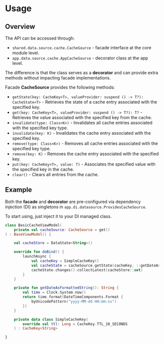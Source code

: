 # Usage

## Overview

The API can be accessed through:
- `shared.data.source.cache.CacheSource` - facade interface at the core module level.
- `app.data.source.cache.AppCacheSource` - decorator class at the app level.

The difference is that the class serves as a **decorator** and can provide extra methods without impacting facade implementations.

Facade **CacheSource** provides the following methods:

- `getState(key: CacheKey<T>, valueProvider: suspend () -> T?): CacheState<T>` - Retrieves the state of a cache entry associated with the specified key.
- `get(key: CacheKey<T>, valueProvider: suspend () -> T?): T?` - Retrieves the value associated with the specified key from the cache.
- `invalidate(type: Class<K>)` - Invalidates all cache entries associated with the specified key type.
- `invalidate(key: K)` - Invalidates the cache entry associated with the specified key.
- `remove(type: Class<K>)` - Removes all cache entries associated with the specified key type.
- `remove(key: K)` - Removes the cache entry associated with the specified key.
- `put(key: CacheKey<T>, value: T)` - Associates the specified value with the specified key in the cache.
- `clear()` - Clears all entries from the cache. 

## Example

Both the **facade** and **decorator** are pre-configured via dependency injection (DI) as singletons in `app.di.datasource.ProvidesCacheSource`.

To start using, just inject it to your DI managed class.

```kotlin
class BasicCacheViewModel(
    private val cacheSource: CacheSource = get()
) : BaseViewModel() {

    val cacheStore = DataState<String>()

    override fun doBind() {
        launchAsync {
            val cacheKey = SimpleCacheKey()
            val cacheState = cacheSource.getState(cacheKey, ::getDateAsFormattedString)
            cacheState.changes().collectLatest(cacheStore::set)
        }
    }

    private fun getDateAsFormattedString(): String {
        val time = Clock.System.now()
        return time.format(DateTimeComponents.Format {
            byUnicodePattern("yyyy-MM-dd HH:mm:ss")
        })
    }

    private data class SimpleCacheKey(
        override val ttl: Long = CacheKey.TTL_10_SECONDS
    ) : CacheKey<String>

}
```
